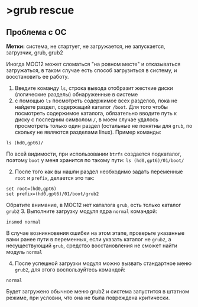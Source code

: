 # >grub rescue
## Проблема с ОС
**Метки:** система, не стартует, не загружается, не запускается, загрузчик, grub, grub2

Иногда МОС12 может сломаться "на ровном месте" и отказываться загружаться, в таком случае есть способ загрузиться в систему, и восстановить ее работу.
1. Введите команду `ls`, строка вывода отобразит жесткие диски (логические разделы) обнаруженные в системе
2. с помощью `ls` посмотреть содержимое всех разделов, пока не найдете раздел, содержащий каталог `/boot`. Для того чтобы посмотреть содержимое каталога, обязательно вводите путь к диску с последним символом `/`,
в моем случае удалось просмотреть только один раздел (остальные не понятны для `grub`, по скольку не являются разделами linux). Пример команды:
```
ls (hd0,gpt6)/
```
По всей видимости, при использовании `btrfs` создается подкаталог, поэтому `boot` у меня хранится по такому пути:
`ls (hd0,gpt6)/01/boot/`

2. После того как вы нашли раздел необходимо задать переменные `root` и `prefix`, делается это так:
```
set root=(hd0,gpt6)
set prefix=(hd0,gpt6)/01/boot/grub2
```

Обратите внимание, в МОС12 нет каталога `grub`, есть только каталог `grub2`
3. Выполните загрузку модуля ядра `normal` командой:
```
insmod normal
```
В случае возникновения ошибки на этом этапе, проверьте указанные вами ранее пути в переменных, если указать каталог не `grub2`, а несуществующий `grub`, средство восстановления не сможет найти модуль `normal`

4. После успешной загрузки модуля можно вызвать стандартное меню `grub2`, для этого воспользуйтесь командой:
```
normal
```
Будет загружено обычное меню grub2 и система запустится в штатном режиме, при условии, что она не была повреждена критически.
